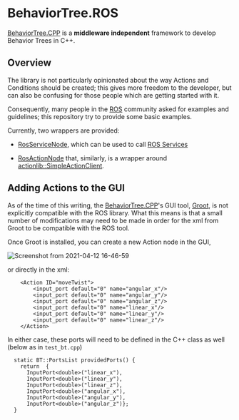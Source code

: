 # BehaviorTree.ROS

[BehaviorTree.CPP](https://github.com/BehaviorTree/BehaviorTree.CPP) is a __middleware independent__ framework 
to develop Behavior Trees in C++.
## Overview
The library is not particularly opinionated about the way Actions and Conditions should be created; this gives
more freedom to the developer, but can also be confusing for those people which are getting started with it.

Consequently, many people in the [ROS](http://www.ros.org) community asked for examples and guidelines;
this repository try to provide some basic examples.

Currently, two wrappers are provided:

- [RosServiceNode](include/behaviortree_ros/bt_service_node.h), which can be used to call
  [ROS Services](http://wiki.ros.org/Services)

- [RosActionNode](include/behaviortree_ros/bt_action_node.h) that, similarly, is a wrapper around
  [actionlib::SimpleActionClient](http://wiki.ros.org/actionlib).

## Adding Actions to the GUI
As of the time of this writing, the [BehaviorTree.CPP](https://github.com/BehaviorTree/BehaviorTree.CPP)'s GUI tool, [Groot](https://github.com/BehaviorTree/Groot), is not explicitly compatible with the ROS library. What this means is that a small number of modifications may need to be made in order for the xml from Groot to be compatible with the ROS tool. 

Once Groot is installed, you can create a new Action node in the GUI,

![Screenshot from 2021-04-12 16-46-59](https://user-images.githubusercontent.com/7253338/114463049-eb0dd100-9bb1-11eb-90e9-96f417f6510c.png)

or directly in the xml:

        <Action ID="moveTwist">
            <input_port default="0" name="angular_x"/>
            <input_port default="0" name="angular_y"/>
            <input_port default="0" name="angular_z"/>
            <input_port default="0" name="linear_x"/>
            <input_port default="0" name="linear_y"/>
            <input_port default="0" name="linear_z"/>
        </Action>

In either case, these ports will need to be defined in the C++ class as well (below as in `test_bt.cpp`)

      static BT::PortsList providedPorts() {
        return  {
          InputPort<double>("linear_x"),
          InputPort<double>("linear_y"),
          InputPort<double>("linear_z"),
          InputPort<double>("angular_x"),
          InputPort<double>("angular_y"),
          InputPort<double>("angular_z")};
      }

